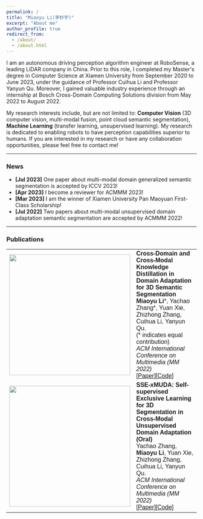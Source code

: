 ```yaml
---
permalink: /
title: "Miaoyu Li(李杪宇)"
excerpt: "About me"
author_profile: true
redirect_from: 
  - /about/
  - /about.html
---
```


I am an autonomous driving perception algorithm engineer at RoboSense, a leading LiDAR company in China. Prior to this role, I completed my Master's degree in Computer Science at Xiamen University from September 2020 to June 2023, under the guidance of Professor Cuihua Li and Professor Yanyun Qu. Moreover, I gained valuable industry experience through an internship at Bosch Cross-Domain Computing Solutions division from May 2022 to August 2022.

My research interests include, but are not limited to: **Computer Vision** (3D computer vision, multi-modal fusion, point cloud semantic segmentation), **Machine Learning** (transfer learning, unsupervised learning). My research is dedicated to enabling robots to have perception capabilities superior to humans. If you are interested in my research or have any collaboration opportunities, please feel free to contact me!

<style>
table, th, td {
  border: none;
  border-collapse: collapse;
}
</style>

_______________________________________________________________________________________________________
<h3>
  <a name="news"></a> News
</h3>
<div class="mini">
  <ul>
  <li> <strong>[Jul 2023]</strong> One paper about multi-modal domain generalized semantic segmentation is accepted by ICCV 2023!</li>
  <li> <strong>[Apr 2023]</strong> I become a reviewer for ACMMM 2023!</li>
  <li> <strong>[Mar 2023]</strong> I am the winner of Xiamen University Pan Maoyuan First-Class Scholarship!</li>
  <li> <strong>[Jul 2022]</strong> Two papers about multi-modal unsupervised domain adaptation semantic segmentation are accepted by ACMMM 2022!</li>
  </ul>
</div>

<style>
table, th, td {
  border: none;
  border-collapse: collapse;
}
</style>

_______________________________________________________________________________________________________

<h3>
  <a name="Publications"></a> Publications
</h3>

<font face="helvetica, ariel, &#39;sans serif&#39;">
        <table cellspacing="0" cellpadding="0" class="noBorder">
           <tbody>
              <tr>
                    <td width="40%">
                        <img width="320" src="../images/dual-cross.jpg" border="0">
                            </td>
                    <td>
                            <b>Cross-Domain and Cross-Modal Knowledge Distillation in Domain Adaptation for 3D Semantic Segmentation</b>
                    <br>
                    <strong>Miaoyu Li</strong>*, Yachao Zhang*, Yuan Xie, Zhizhong Zhang, Cuihua Li, Yanyun Qu. 
                    <br>
                            (* indicates equal contribution)
                    <br>
                    <em>ACM International Conference on Multimedia (MM 2022)</em>
                    <br>
                   [<a href="https://dl.acm.org/doi/10.1145/3503161.3547990">Paper</a>][<a href="https://github.com/limiaoyu/Dual-Cross">Code</a>]
                    </td>
               </tr>
             <tr>
                    <td width="40%">
                        <img width="320" src="../images/SSE-xMUDA.jpg" border="0">
                            </td>
                    <td>
                    <b>SSE-xMUDA: Self-supervised Exclusive Learning for 3D Segmentation in Cross-Modal Unsupervised Domain Adaptation (Oral) </b>
                    <br>
                    Yachao Zhang, <strong>Miaoyu Li</strong>, Yuan Xie, Zhizhong Zhang, Cuihua Li, Yanyun Qu.
                    <br>
                    <em>ACM International Conference on Multimedia (MM 2022)</em>
                    <br>
                    [<a href="https://doi.org/10.1145/3503161.3547987">Paper</a>][<a href="https://github.com/limiaoyu/SSE-xMUDA">Code</a>]
                    </td>
                </tr>
                    </tbody>
           </table>
</font>

